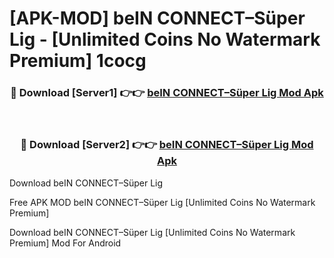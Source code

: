 # [APK-MOD] beIN CONNECT–Süper Lig - [Unlimited Coins No Watermark Premium] 1cocg



<div align="center">
<h3>🔴 Download [Server1] 👉👉 <a href="https://momento.my/?title=beIN_CONNECT–Süper_Lig">beIN CONNECT–Süper Lig Mod Apk</a></h3><br>

<h3>🔴 Download [Server2] 👉👉 <a href="https://momento.my/?title=beIN_CONNECT–Süper_Lig">beIN CONNECT–Süper Lig Mod Apk</a></h3>
</div>



Download beIN CONNECT–Süper Lig 

Free APK MOD beIN CONNECT–Süper Lig [Unlimited Coins No Watermark Premium]

Download beIN CONNECT–Süper Lig [Unlimited Coins No Watermark Premium] Mod For Android
